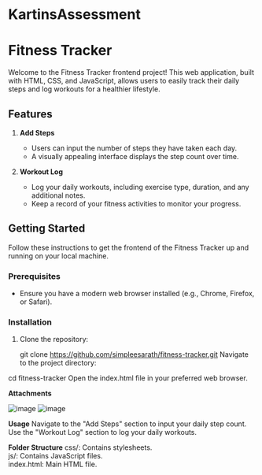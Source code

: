 # KartinsAssessment
# Fitness Tracker

Welcome to the Fitness Tracker frontend project! This web application, built with HTML, CSS, and JavaScript, allows users to easily track their daily steps and log workouts for a healthier lifestyle.

## Features

1. **Add Steps**
   - Users can input the number of steps they have taken each day.
   - A visually appealing interface displays the step count over time.

2. **Workout Log**
   - Log your daily workouts, including exercise type, duration, and any additional notes.
   - Keep a record of your fitness activities to monitor your progress.

## Getting Started

Follow these instructions to get the frontend of the Fitness Tracker up and running on your local machine.

### Prerequisites

- Ensure you have a modern web browser installed (e.g., Chrome, Firefox, or Safari).

### Installation

1. Clone the repository:
 
   git clone https://github.com/simpleesarath/fitness-tracker.git
  Navigate to the project directory:


  cd fitness-tracker
  Open the index.html file in your preferred web browser. <br/>
  
**Attachments**

![image](https://github.com/simpleesarath/KartinsAssessment/assets/88574803/23530998-8d3e-4a1c-837c-59e581679203)
![image](https://github.com/simpleesarath/KartinsAssessment/assets/88574803/3ea8e322-e05f-4cbd-b2e3-d408e7432904)




**Usage**
Navigate to the "Add Steps" section to input your daily step count. <br/>
Use the "Workout Log" section to log your daily workouts. <br/>

**Folder Structure**
css/: Contains stylesheets. <br/>
js/: Contains JavaScript files. <br/>
index.html: Main HTML file. <br/>
